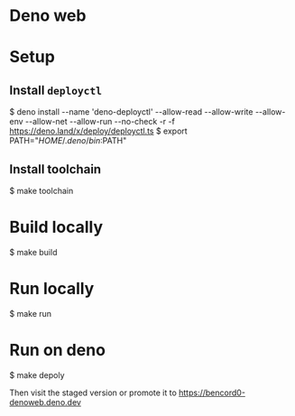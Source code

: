 # Deno web

# Setup

## Install `deployctl`

$ deno install --name 'deno-deployctl' --allow-read --allow-write --allow-env --allow-net --allow-run --no-check -r -f https://deno.land/x/deploy/deployctl.ts
$ export PATH="${HOME}/.deno/bin:$PATH"

## Install toolchain

$ make toolchain

# Build locally

$ make build

# Run locally

$ make run

# Run on deno

$ make depoly

Then visit the staged version or promote it to https://bencord0-denoweb.deno.dev
